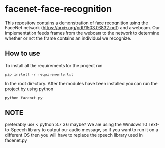 # facenet-face-recognition

This repository contains a demonstration of face recognition using the FaceNet network (https://arxiv.org/pdf/1503.03832.pdf) and a webcam. Our implementation feeds frames from the webcam to the network to determine whether or not the frame contains an individual we recognize.

## How to use

To install all the requirements for the project run

	pip install -r requirements.txt

In the root directory. After the modules have been installed you can run the project by using python

	python facenet.py

## NOTE
preferably use < python 3.7
3.6 maybe?
We are using the Windows 10 Text-to-Speech library to output our audio message, so if you want to run it on a different OS then you will have to replace the speech library used in facenet.py
